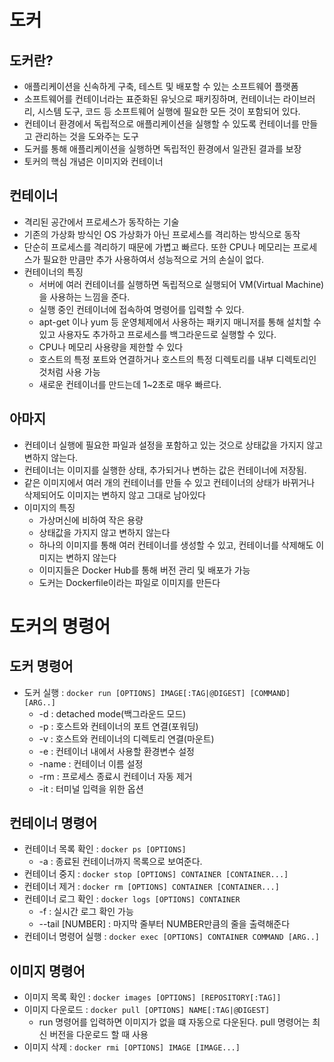 # 도커

## 도커란?
 - 애플리케이션을 신속하게 구축, 테스트 및 배포할 수 있는 소프트웨어 플랫폼
 - 소프트웨어를 컨테이너라는 표준화된 유닛으로 패키징하며, 컨테이너는 라이브러리, 시스템 도구, 코드 등 소프트웨어 실행에 필요한 모든 것이 포함되어 있다.
 - 컨테이너 환경에서 독립적으로 애플리케이션을 실행할 수 있도록 컨테이너를 만들고 관리하는 것을 도와주는 도구
 - 도커를 통해 애플리케이션을 실행하면 독립적인 환경에서 일관된 결과를 보장
 - 토커의 핵심 개념은 이미지와 컨테이너

## 컨테이너
 - 격리된 공간에서 프로세스가 동작하는 기술
 - 기존의 가상화 방식인 OS 가상화가 아닌 프로세스를 격리하는 방식으로 동작
 - 단순히 프로세스를 격리하기 때문에 가볍고 빠르다. 또한 CPU나 메모리는 프로세스가 필요한 만큼만 추가 사용하여서 성능적으로 거의 손실이 없다.
 - 컨테이너의 특징
   - 서버에 여러 컨테이너를 실행하면 독립적으로 실행되어 VM(Virtual Machine) 을 사용하는 느낌을 준다.
   - 실행 중인 컨테이너에 접속하여 명령어를 입력할 수 있다.
   - apt-get 이나 yum 등 운영체제에서 사용하는 패키지 매니저를 통해 설치할 수 있고 사용자도 추가하고 프로세스를 백그라운드로 실행할 수 있다.
   - CPU나 메모리 사용량을 제한할 수 있다
   - 호스트의 특정 포트와 연결하거나 호스트의 특정 디렉토리를 내부 디렉토리인 것처럼 사용 가능
   - 새로운 컨테이너를 만드는데 1~2초로 매우 빠르다.

## 아마지
 - 컨테이너 실행에 필요한 파일과 설정을 포함하고 있는 것으로 상태값을 가지지 않고 변하지 않는다.
 - 컨테이너는 이미지를 실행한 상태, 추가되거나 변하는 값은 컨테이너에 저장됨.
 - 같은 이미지에서 여러 개의 컨테이너를 만들 수 있고 컨테이너의 상태가 바뀌거나 삭제되어도 이미지는 변하지 않고 그대로 남아있다
 - 이미지의 특징
   - 가상머신에 비하여 작은 용량
   - 상태값을 가지지 않고 변하지 않는다
   - 하나의 이미지를 통해 여러 컨테이너를 생성할 수 있고, 컨테이너를 삭제해도 이미지는 변하지 않는다
   - 이미지들은 Docker Hub를 통해 버전 관리 및 배포가 가능
   - 도커는 Dockerfile이라는 파일로 이미지를 만든다

# 도커의 명령어

## 도커 명령어
 - 도커 실행 : `docker run [OPTIONS] IMAGE[:TAG|@DIGEST] [COMMAND] [ARG..]`
   - -d : detached mode(백그라운드 모드)
   - -p : 호스트와 컨테이너의 포트 연결(포워딩)
   - -v : 호스트와 컨테이너의 디렉토리 연결(마운트)
   - -e : 컨테이너 내에서 사용할 환경변수 설정
   - -name : 컨테이너 이름 설정
   - -rm : 프로세스 종료시 컨테이너 자동 제거
   - -it : 터미널 입력을 위한 옵션

## 컨테이너 명령어
 - 컨테이너 목록 확인 : `docker ps [OPTIONS]`
   - -a : 종료된 컨테이너까지 목록으로 보여준다.
 - 컨테이너 중지 : `docker stop [OPTIONS] CONTAINER [CONTAINER...]`
 - 컨테이너 제거 : `docker rm [OPTIONS] CONTAINER [CONTAINER...]`
 - 컨테이너 로그 확인 : `docker logs [OPTIONS] CONTAINER`
   - -f : 실시간 로그 확인 가능
   - --tail [NUMBER] : 마지막 줄부터 NUMBER만큼의 줄을 출력해준다
 - 컨테이너 명령어 실행 : `docker exec [OPTIONS] CONTAINER COMMAND [ARG..]`

## 이미지 명령어
 - 이미지 목록 확인 : `docker images [OPTIONS] [REPOSITORY[:TAG]]`
 - 이미지 다운로드 : `docker pull [OPTIONS] NAME[:TAG|@DIGEST]`
   - run 명령어를 입력하면 이미지가 없을 떄 자동으로 다운된다. pull 명령어는 최신 버전을 다운로드 할 때 사용
 - 이미지 삭제 : `docker rmi [OPTIONS] IMAGE [IMAGE...]`